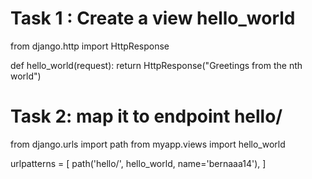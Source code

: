# Task 1 : Create a view hello_world 
from django.http import HttpResponse

def hello_world(request):
     return HttpResponse("Greetings from the nth world")

# Task 2: map it to endpoint hello/
from django.urls import path
from myapp.views import hello_world

urlpatterns = [
    path('hello/', hello_world, name='bernaaa14'),
]